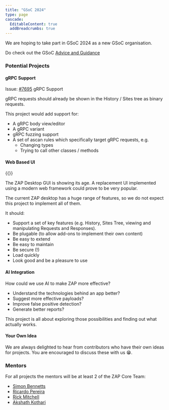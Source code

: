 ```yaml
---
title: "GSoC 2024"
type: page
cascade:
  EditableContent: true
  addBreadcrumbs: true
---
```


We are hoping to take part in GSoC 2024 as a new GSoC organisation.

Do check out the GSoC [Advice and Guidance](../advice-and-guidance/)

### Potential Projects

#### gRPC Support

Issue: [#7695](https://github.com/zaproxy/zaproxy/issues/7695) gRPC Support 

gRPC requests should already be shown in the History / Sites tree as binary requests.

This project would add support for:

* A gRPC body view/editor
* A gRPC variant
* gRPC fuzzing support
* A set of ascan rules which specifically target gRPC requests, e.g.
  * Changing types
  * Trying to call other classes / methods

#### Web Based UI

{{<youtube uuid="s8DKKTTHsGM" small="true">}}

The ZAP Desktop GUI is showing its age. A replacement UI implemented using a modern web framework could prove to be very popular.

The current ZAP desktop has a huge range of features, so we do not expect this project to implement all of them.

It should:

* Support a set of key features (e.g. History, Sites Tree, viewing and manipulating Requests and Responses).
* Be plugable (to allow add-ons to implement their own content)
* Be easy to extend
* Be easy to maintain
* Be secure (!)
* Load quickly
* Look good and be a pleasure to use

#### AI Integration

How could we use AI to make ZAP more effective? 

* Understand the technologies behind an app better?
* Suggest more effective payloads?
* Improve false positive detection?
* Generate better reports?

This project is all about exploring those possibilities and finding out what actually works.

#### Your Own Idea

We are always delighted to hear from contributors who have their own ideas for projects. You are encouraged to discuss these with us :grin:.

### Mentors

For all projects the mentors will be at least 2 of the ZAP Core Team:
  * [Simon Bennetts](/docs/team/psiinon/)
  * [Ricardo Pereira](/docs/team/thc202/)
  * [Rick Mitchell](/docs/team/kingthorin/)
  * [Akshath Kothari](/docs/team/ricekot/)
